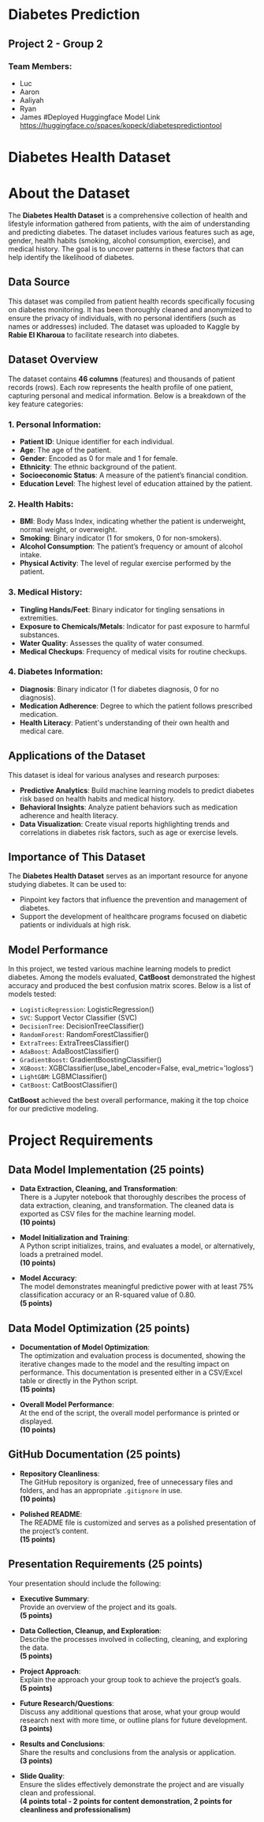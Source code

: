 # Diabetes Prediction

## Project 2 - Group 2

### Team Members:  
- Luc  
- Aaron  
- Aaliyah  
- Ryan  
- James
#Deployed Huggingface Model Link
https://huggingface.co/spaces/kopeck/diabetespredictiontool​


# Diabetes Health Dataset

# About the Dataset

The **Diabetes Health Dataset** is a comprehensive collection of health and lifestyle information gathered from patients, with the aim of understanding and predicting diabetes. The dataset includes various features such as age, gender, health habits (smoking, alcohol consumption, exercise), and medical history. The goal is to uncover patterns in these factors that can help identify the likelihood of diabetes.

## Data Source

This dataset was compiled from patient health records specifically focusing on diabetes monitoring. It has been thoroughly cleaned and anonymized to ensure the privacy of individuals, with no personal identifiers (such as names or addresses) included. The dataset was uploaded to Kaggle by **Rabie El Kharoua** to facilitate research into diabetes.

## Dataset Overview

The dataset contains **46 columns** (features) and thousands of patient records (rows). Each row represents the health profile of one patient, capturing personal and medical information. Below is a breakdown of the key feature categories:

### 1. Personal Information:
- **Patient ID**: Unique identifier for each individual.
- **Age**: The age of the patient.
- **Gender**: Encoded as 0 for male and 1 for female.
- **Ethnicity**: The ethnic background of the patient.
- **Socioeconomic Status**: A measure of the patient’s financial condition.
- **Education Level**: The highest level of education attained by the patient.

### 2. Health Habits:
- **BMI**: Body Mass Index, indicating whether the patient is underweight, normal weight, or overweight.
- **Smoking**: Binary indicator (1 for smokers, 0 for non-smokers).
- **Alcohol Consumption**: The patient’s frequency or amount of alcohol intake.
- **Physical Activity**: The level of regular exercise performed by the patient.

### 3. Medical History:
- **Tingling Hands/Feet**: Binary indicator for tingling sensations in extremities.
- **Exposure to Chemicals/Metals**: Indicator for past exposure to harmful substances.
- **Water Quality**: Assesses the quality of water consumed.
- **Medical Checkups**: Frequency of medical visits for routine checkups.

### 4. Diabetes Information:
- **Diagnosis**: Binary indicator (1 for diabetes diagnosis, 0 for no diagnosis).
- **Medication Adherence**: Degree to which the patient follows prescribed medication.
- **Health Literacy**: Patient's understanding of their own health and medical care.

## Applications of the Dataset

This dataset is ideal for various analyses and research purposes:
- **Predictive Analytics**: Build machine learning models to predict diabetes risk based on health habits and medical history.
- **Behavioral Insights**: Analyze patient behaviors such as medication adherence and health literacy.
- **Data Visualization**: Create visual reports highlighting trends and correlations in diabetes risk factors, such as age or exercise levels.

## Importance of This Dataset

The **Diabetes Health Dataset** serves as an important resource for anyone studying diabetes. It can be used to:
- Pinpoint key factors that influence the prevention and management of diabetes.
- Support the development of healthcare programs focused on diabetic patients or individuals at high risk.

## Model Performance

In this project, we tested various machine learning models to predict diabetes. Among the models evaluated, **CatBoost** demonstrated the highest accuracy and produced the best confusion matrix scores. Below is a list of models tested:

- `LogisticRegression`: LogisticRegression()
- `SVC`: Support Vector Classifier (SVC)
- `DecisionTree`: DecisionTreeClassifier()
- `RandomForest`: RandomForestClassifier()
- `ExtraTrees`: ExtraTreesClassifier()
- `AdaBoost`: AdaBoostClassifier()
- `GradientBoost`: GradientBoostingClassifier()
- `XGBoost`: XGBClassifier(use_label_encoder=False, eval_metric='logloss')
- `LightGBM`: LGBMClassifier()
- `CatBoost`: CatBoostClassifier()

**CatBoost** achieved the best overall performance, making it the top choice for our predictive modeling.





# Project Requirements

## Data Model Implementation (25 points)
* **Data Extraction, Cleaning, and Transformation**:  
   There is a Jupyter notebook that thoroughly describes the process of data extraction, cleaning, and transformation. The cleaned data is exported as CSV files for the machine learning model.  
   **(10 points)**

* **Model Initialization and Training**:  
   A Python script initializes, trains, and evaluates a model, or alternatively, loads a pretrained model.  
   **(10 points)**

* **Model Accuracy**:  
   The model demonstrates meaningful predictive power with at least 75% classification accuracy or an R-squared value of 0.80.  
   **(5 points)**

## Data Model Optimization (25 points)
* **Documentation of Model Optimization**:  
   The optimization and evaluation process is documented, showing the iterative changes made to the model and the resulting impact on performance. This documentation is presented either in a CSV/Excel table or directly in the Python script.  
   **(15 points)**

* **Overall Model Performance**:  
   At the end of the script, the overall model performance is printed or displayed.  
   **(10 points)**

## GitHub Documentation (25 points)
* **Repository Cleanliness**:  
   The GitHub repository is organized, free of unnecessary files and folders, and has an appropriate `.gitignore` in use.  
   **(10 points)**

* **Polished README**:  
   The README file is customized and serves as a polished presentation of the project’s content.  
   **(15 points)**

## Presentation Requirements (25 points)
Your presentation should include the following:

* **Executive Summary**:  
   Provide an overview of the project and its goals.  
   **(5 points)**

* **Data Collection, Cleanup, and Exploration**:  
   Describe the processes involved in collecting, cleaning, and exploring the data.  
   **(5 points)**

* **Project Approach**:  
   Explain the approach your group took to achieve the project’s goals.  
   **(5 points)**

* **Future Research/Questions**:  
   Discuss any additional questions that arose, what your group would research next with more time, or outline plans for future development.  
   **(3 points)**

* **Results and Conclusions**:  
   Share the results and conclusions from the analysis or application.  
   **(3 points)**

* **Slide Quality**:  
   Ensure the slides effectively demonstrate the project and are visually clean and professional.  
   **(4 points total - 2 points for content demonstration, 2 points for cleanliness and professionalism)**
